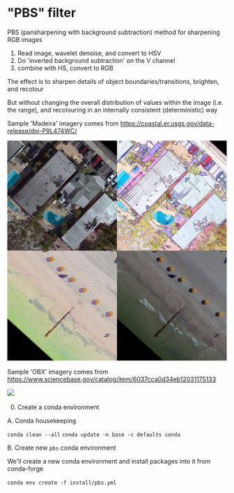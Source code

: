 # "PBS" filter
PBS (pansharpening with background subtraction) method for sharpening RGB images

1. Read image, wavelet denoise, and convert to HSV
2. Do 'inverted background subtraction' on the V channel
3. combine with HS, convert to RGB

The effect is to sharpen details of object boundaries/transitions, brighten, and recolour

But without changing the overall distribution of values within the image (i.e. the range), and recolouring in an internally consistent (deterministic) way

Sample 'Madeira' imagery comes from https://coastal.er.usgs.gov/data-release/doi-P9L474WC/

![](PBS.jpg)

Sample 'OBX' imagery comes from https://www.sciencebase.gov/catalog/item/6037cca0d34eb12031175133

![](PBS2.jpg)

0. Create a conda environment

A. Conda housekeeping

`conda clean --all`
`conda update -n base -c defaults conda`

B. Create new `pbs` conda environment

We'll create a new conda environment and install packages into it from conda-forge

`conda env create -f install/pbs.yml`



